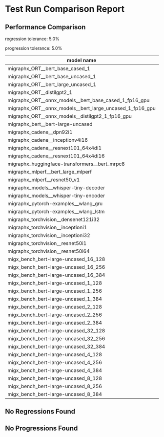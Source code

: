 # Test Run Comparison Report

## Performance Comparison

regression tolerance: 5.0%

progression tolerance: 5.0%

|model name|exit_status|analysis|old_time_ms|new_time_ms|change_ms|percent_change|
|---|---|---|---|---|---|---|
|migraphx_ORT__bert_base_cased_1|PASS|within tol|88.5288|88.5269|-0.0019|-0.0%|
|migraphx_ORT__bert_base_uncased_1|PASS|progression|104.2575|88.8307|-15.4268|-14.8%|
|migraphx_ORT__bert_large_uncased_1|PASS|regression|305.2926|362.6464|57.3538|18.79%|
|migraphx_ORT__distilgpt2_1|PASS|within tol|31.0769|30.9312|-0.1457|-0.47%|
|migraphx_ORT__onnx_models__bert_base_cased_1_fp16_gpu|Numerics|progression|93.9791|82.7602|-11.2189|-11.94%|
|migraphx_ORT__onnx_models__bert_large_uncased_1_fp16_gpu|Numerics|regression|246.8237|264.1185|17.2948|7.01%|
|migraphx_ORT__onnx_models__distilgpt2_1_fp16_gpu|Numerics|within tol|40.2615|40.797|0.5356|1.33%|
|migraphx_bert__bert-large-uncased|PASS|within tol|389.766|380.8598|-8.9063|-2.29%|
|migraphx_cadene__dpn92i1|PASS|within tol|176.0171|170.3673|-5.6498|-3.21%|
|migraphx_cadene__inceptionv4i16|PASS|within tol|5288.8137|5379.7176|90.9039|1.72%|
|migraphx_cadene__resnext101_64x4di1|PASS|within tol|337.467|342.6177|5.1507|1.53%|
|migraphx_cadene__resnext101_64x4di16|PASS|within tol|5103.5174|5109.8962|6.3789|0.12%|
|migraphx_huggingface-transformers__bert_mrpc8|PASS|within tol|378.8184|379.8264|1.008|0.27%|
|migraphx_mlperf__bert_large_mlperf|Numerics|progression|1287.0542|455.1114|-831.9428|-64.64%|
|migraphx_mlperf__resnet50_v1|PASS|within tol|89.4428|89.5441|0.1013|0.11%|
|migraphx_models__whisper-tiny-decoder|PASS|within tol|34.6667|33.3247|-1.342|-3.87%|
|migraphx_models__whisper-tiny-encoder|Numerics|progression|198.0847|179.7278|-18.3569|-9.27%|
|migraphx_pytorch-examples__wlang_gru|PASS|progression|84.2434|77.2967|-6.9467|-8.25%|
|migraphx_pytorch-examples__wlang_lstm|PASS|regression|40.7148|45.3326|4.6178|11.34%|
|migraphx_torchvision__densenet121i32|PASS|within tol|1610.8466|1621.6976|10.8511|0.67%|
|migraphx_torchvision__inceptioni1|PASS|within tol|197.3297|194.7947|-2.535|-1.28%|
|migraphx_torchvision__inceptioni32|PASS|within tol|5402.6857|5496.0982|93.4125|1.73%|
|migraphx_torchvision__resnet50i1|PASS|within tol|89.0594|86.5042|-2.5552|-2.87%|
|migraphx_torchvision__resnet50i64|PASS|within tol|5103.7119|5070.3487|-33.3631|-0.65%|
|migx_bench_bert-large-uncased_16_128|PASS|within tol|2792.067|2686.8134|-105.2536|-3.77%|
|migx_bench_bert-large-uncased_16_256|PASS|within tol|4117.6671|4246.7513|129.0842|3.13%|
|migx_bench_bert-large-uncased_16_384|Numerics|within tol|5809.6243|5783.0032|-26.6211|-0.46%|
|migx_bench_bert-large-uncased_1_128|PASS|regression|167.0051|346.3536|179.3485|107.39%|
|migx_bench_bert-large-uncased_1_256|PASS|within tol|285.5363|273.0708|-12.4655|-4.37%|
|migx_bench_bert-large-uncased_1_384|PASS|within tol|373.7518|372.839|-0.9128|-0.24%|
|migx_bench_bert-large-uncased_2_128|PASS|within tol|386.8539|386.8941|0.0402|0.01%|
|migx_bench_bert-large-uncased_2_256|PASS|regression|578.7387|639.8195|61.0807|10.55%|
|migx_bench_bert-large-uncased_2_384|PASS|within tol|833.8288|819.3633|-14.4655|-1.73%|
|migx_bench_bert-large-uncased_32_128|PASS|within tol|5037.4221|5120.6753|83.2532|1.65%|
|migx_bench_bert-large-uncased_32_256|PASS|within tol|7938.7413|8061.6189|122.8776|1.55%|
|migx_bench_bert-large-uncased_32_384|Numerics|within tol|11271.6194|11369.9631|98.3437|0.87%|
|migx_bench_bert-large-uncased_4_128|PASS|within tol|710.5995|730.1091|19.5097|2.75%|
|migx_bench_bert-large-uncased_4_256|PASS|within tol|1081.5039|1134.9163|53.4125|4.94%|
|migx_bench_bert-large-uncased_4_384|PASS|within tol|1524.8563|1577.0391|52.1828|3.42%|
|migx_bench_bert-large-uncased_8_128|PASS|within tol|1304.3957|1309.1642|4.7685|0.37%|
|migx_bench_bert-large-uncased_8_256|PASS|regression|2081.485|2235.2007|153.7157|7.38%|
|migx_bench_bert-large-uncased_8_384|PASS|within tol|2907.1098|2908.3059|1.1961|0.04%|

## No Regressions Found

## No Progressions Found

